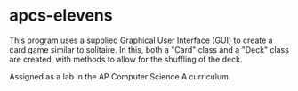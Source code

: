 # apcs-elevens
This program uses a supplied Graphical User Interface (GUI) to create a card game similar to solitaire. In this, both a "Card" class and a "Deck" class are created, with methods to allow for the shuffling of the deck.

Assigned as a lab in the AP Computer Science A curriculum.
